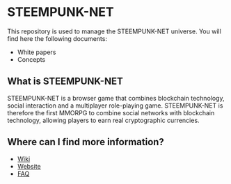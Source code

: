 STEEMPUNK-NET
======

This repository is used to manage the STEEMPUNK-NET universe. 
You will find here the following documents:

- White papers
- Concepts

What is STEEMPUNK-NET
------

STEEMPUNK-NET is a browser game that combines blockchain technology, social interaction and a multiplayer role-playing game. STEEMPUNK-NET is therefore the first MMORPG to combine social networks with blockchain technology, allowing players to earn real cryptographic currencies.

Where can I find more information?
------

- [Wiki]()
- [Website]()
- [FAQ]()
